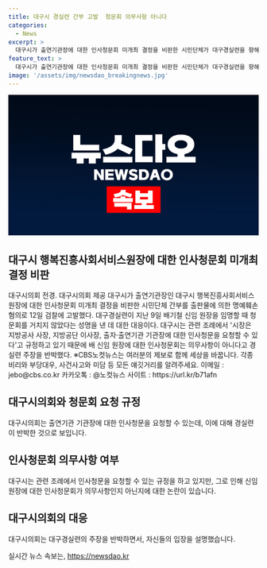 ```yaml
---
title: 대구시 경실련 간부 고발  청문회 의무사항 아니다
categories:
  - News
excerpt: >
  대구시가 출연기관장에 대한 인사청문회 미개최 결정을 비판한 시민단체가 대구경실련을 향해 출판물을 통한 명예훼손 혐의로 검찰에 고발했다. 이는 대구시의 관련 조례에 대한 해석 차이에서 비롯된 것으로, 대구시는 배기철 신임 원장에 대한 인사청문회는 의무사항이 아니라고 주장하고 있지만, 시민단체는 이에 반박하고 있다. 이에 대한 논란이 확산 중인 가운데, 관련된 제보나 민원은 CBS노컷뉴스로 보내주기를 호소하고 있다.
feature_text: >
  대구시가 출연기관장에 대한 인사청문회 미개최 결정을 비판한 시민단체가 대구경실련을 향해 출판물을 통한 명예훼손 혐의로 검찰에 고발했다. 이는 대구시의 관련 조례에 대한 해석 차이에서 비롯된 것으로, 대구시는 배기철 신임 원장에 대한 인사청문회는 의무사항이 아니라고 주장하고 있지만, 시민단체는 이에 반박하고 있다. 이에 대한 논란이 확산 중인 가운데, 관련된 제보나 민원은 CBS노컷뉴스로 보내주기를 호소하고 있다.
image: '/assets/img/newsdao_breakingnews.jpg'
---
```


<p><img src="/assets/img/newsdao_breakingnews.jpg" alt="cryptoinkorea 속보" /></p>

<h2 data-ke-size="size26">대구시 행복진흥사회서비스원장에 대한 인사청문회 미개최 결정 비판</h2>

<p data-ke-size="size16">대구시의회 전경. 대구시의회 제공 대구시가 출연기관장인 대구시 행복진흥사회서비스원장에 대한 인사청문회 미개최 결정을 비판한 시민단체 간부를 출판물에 의한 명예훼손 혐의로 12일 검찰에 고발했다. 대구경실련이 지난 9일 배기철 신임 원장을 임명할 때 청문회를 거치지 않았다는 성명을 낸 데 대한 대응이다. 대구시는 관련 조례에서 '시장은 지방공사 사장, 지방공단 이사장, 출자·출연기관 기관장에 대한 인사청문을 요청할 수 있다'고 규정하고 있기 때문에 배 신임 원장에 대한 인사청문회는 의무사항이 아니다고 경실련 주장을 반박했다. ※CBS노컷뉴스는 여러분의 제보로 함께 세상을 바꿉니다. 각종 비리와 부당대우, 사건사고와 미담 등 모든 얘깃거리를 알려주세요. 이메일 : jebo@cbs.co.kr 카카오톡 : @노컷뉴스 사이트 : https://url.kr/b71afn</p>

<h2 data-ke-size="size26">대구시의회와 청문회 요청 규정</h2>

<p data-ke-size="size16">대구시의회는 출연기관 기관장에 대한 인사청문을 요청할 수 있는데, 이에 대해 경실련이 반박한 것으로 보입니다. </p>

<h2 data-ke-size="size26">인사청문회 의무사항 여부</h2>

<p data-ke-size="size16">대구시는 관련 조례에서 인사청문을 요청할 수 있는 규정을 하고 있지만, 그로 인해 신임 원장에 대한 인사청문회가 의무사항인지 아닌지에 대한 논란이 있습니다.</p>

<h2 data-ke-size="size26">대구시의회의 대응</h2>

<p data-ke-size="size16">대구시의회는 대구경실련의 주장을 반박하면서, 자신들의 입장을 설명했습니다.</p>
실시간 뉴스 속보는, <a href="https://newsdao.kr" rel="dofollow">https://newsdao.kr</a>


